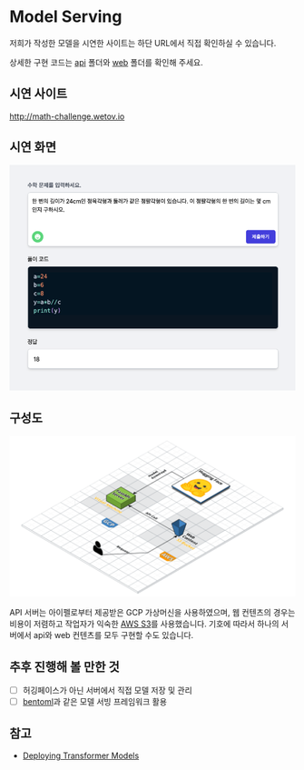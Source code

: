 # Model Serving

저희가 작성한 모델을 시연한 사이트는 하단 URL에서 직접 확인하실 수 있습니다.

상세한 구현 코드는 [api](./api/) 폴더와 [web](./web/) 폴더를 확인해 주세요.

## 시연 사이트

http://math-challenge.wetov.io

## 시연 화면

![ui](./assets/ui.png)

## 구성도

![architecture](./assets/architecture.png)

API 서버는 아이펠로부터 제공받은 GCP 가상머신을 사용하였으며, 웹 컨텐츠의 경우는 비용이 저렴하고 작업자가 익숙한 [AWS S3](https://aws.amazon.com/s3/)를 사용했습니다. 기호에 따라서 하나의 서버에서 api와 web 컨텐츠를 모두 구현할 수도 있습니다.

## 추후 진행해 볼 만한 것

- [ ] 허깅페이스가 아닌 서버에서 직접 모델 저장 및 관리
- [ ] [bentoml](https://github.com/bentoml/BentoML)과 같은 모델 서빙 프레임워크 활용

## 참고

- [Deploying Transformer Models](https://chatbotslife.com/deploying-transformer-models-1350876016f)